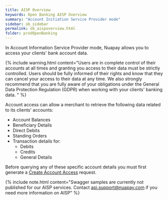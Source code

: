 ```yaml
---
title: AISP Overview
keywords: Open Banking AISP Overview
summary: "Account Initiation Service Provider mode"
sidebar: ob_sidebar
permalink: ob_aispoverview.html
folder: prodOpenBanking
---
```


In Account Information Service Provider mode, Nuapay allows you to access your clients' bank account data. 

{% include warning.html content="Users are in complete control of their accounts at all times and granting you access to their data must be strictly controlled. Users should be fully informed of their rights and know that they can cancel your access to their data at any time. We also strongly recommend that you are fully aware of your obligations under the General Data Protection Regulation (GDPR) when working with your clients' banking data. " %}

Account access can allow a merchant to retrieve the following data related to its clients' accounts:

* Account Balances
* Beneficiary Details
* Direct Debits
* Standing Orders
* Transaction details for:
  - Debits
  - Credits
  - General Details

Before querying any of these specific account details you must first generate a [Create Account Access](ob_createaccountaccess.html) request. 

{% include note.html content="Swagger samples are currently not published for our AISP services. Contact [api.support@nuapay.com](mailto:api.support@nuapay.com) if you need more information on AISP" %}